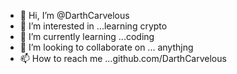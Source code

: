 - 👋 Hi, I’m @DarthCarvelous
- 👀 I’m interested in ...learning crypto
- 🌱 I’m currently learning ...coding
- 💞️ I’m looking to collaborate on ... anythjng
- 📫 How to reach me ...github.com/DarthCarvelous

<!---
DarthCarvelous/DarthCarvelous is a ✨ special ✨ repository because its `README.md` (this file) appears on your GitHub profile.
You can click the Preview link to take a look at your changes.
--->
